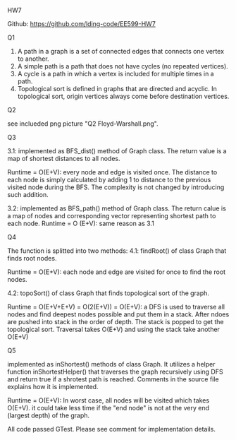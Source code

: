 HW7

Github: https://github.com/lding-code/EE599-HW7

Q1

1. A path in a graph is a set of connected edges that connects one vertex to another.
2. A simple path is a path that does not have cycles (no repeated vertices).
3. A cycle is a path in which a vertex is included for multiple times in a path.
4. Topological sort is defined in graphs that are directed and acyclic. In topological sort, origin vertices always come before destination vertices.

Q2

see inclueded png picture "Q2 Floyd-Warshall.png".

Q3

3.1: implemented as BFS_dist() method of Graph class. The return value is a map of shortest distances to all nodes.

Runtime = O(E+V): every node and edge is visited once. The distance to each  node is simply calculated by adding 1 to distance to the previous visited node during the BFS. The complexity is not changed by introducing such addition.

3.2: implemented as BFS_path() method of Graph class. The return calue is a map of nodes and corresponding vector representing shortest path to each node.
Runtime = O (E+V): same reason as 3.1

Q4

The function is splitted into two methods:
4.1: findRoot() of class Graph that finds root nodes.

Runtime = O(E+V): each node and edge are visited for once to find the root nodes.

4.2: topoSort() of class Graph that finds topological sort of the graph.

Runtime = O(E+V+E+V) = O(2(E+V)) = O(E+V): a DFS is used to traverse all nodes and find deepest nodes possible and put them in a stack. After ndoes are pushed into stack in the order of depth. The stack is popped to get the topological sort. Traversal takes O(E+V) and using the stack take another O(E+V)

Q5

implemented as inShortest() methods of class Graph. It utilizes a helper function inShortestHelper() that traverses the graph recursively using DFS and return true if a shrotest path is reached. Comments in the source file explains how it is implemented.

Runtime = O(E+V): In worst case, all nodes will be visited which takes O(E+V). it could take less time if the "end node" is not at the very end (largest depth) of the graph.  

All code passed GTest. Please see comment for implementation details.
